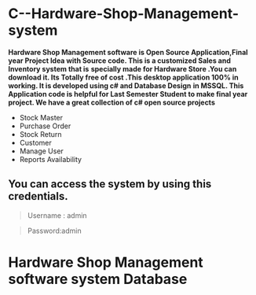 # C--Hardware-Shop-Management-system

**Hardware Shop Management software is Open Source Application,Final year Project Idea with Source code. This is a customized Sales and Inventory system that is**
**specially made for  Hardware Store  .You can download it. Its Totally free of cost .This desktop application 100% in  working. It is developed using c# and Database Design**
**in MSSQL. This Application code is helpful for Last Semester Student to make final year project. We have a great collection of c# open source projects**

- Stock Master
- Purchase Order
- Stock Return
- Customer
- Manage User
- Reports Availability
  
## You can access the system by using this credentials.
> Username : admin

> Password:admin


# Hardware Shop Management software system Database
